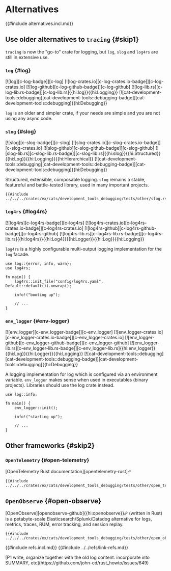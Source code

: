 # Alternatives

{{#include alternatives.incl.md}}

## Use older alternatives to `tracing` {#skip1}

`tracing` is now the "go-to" crate for logging, but `log`, `slog` and `log4rs` are still in extensive use.

### `log` {#log}

[![log][c-log-badge]][c-log] [![log-crates.io][c-log-crates.io-badge]][c-log-crates.io] [![log-github][c-log-github-badge]][c-log-github] [![log-lib.rs][c-log-lib.rs-badge]][c-log-lib.rs]{{hi:log}}{{hi:Logging}} [![cat-development-tools::debugging][cat-development-tools::debugging-badge]][cat-development-tools::debugging]{{hi:Debugging}}

`log` is an older and simpler crate, if your needs are simple and you are not using any async code.

### `slog` {#slog}

[![slog][c-slog-badge]][c-slog] [![slog-crates.io][c-slog-crates.io-badge]][c-slog-crates.io] [![slog-github][c-slog-github-badge]][c-slog-github] [![slog-lib.rs][c-slog-lib.rs-badge]][c-slog-lib.rs]{{hi:slog}}{{hi:Structured}}{{hi:Log}}{{hi:Logging}}{{hi:Hierarchical}} [![cat-development-tools::debugging][cat-development-tools::debugging-badge]][cat-development-tools::debugging]{{hi:Debugging}}

Structured, extensible, composable logging. `slog` remains a stable, featureful and battle-tested library, used in many important projects.

```rust,editable
{{#include ../../../crates/ex/cats/development_tools_debugging/tests/other/slog.rs:example}}
```

### `log4rs` {#log4rs}

[![log4rs][c-log4rs-badge]][c-log4rs] [![log4rs-crates.io][c-log4rs-crates.io-badge]][c-log4rs-crates.io] [![log4rs-github][c-log4rs-github-badge]][c-log4rs-github] [![log4rs-lib.rs][c-log4rs-lib.rs-badge]][c-log4rs-lib.rs]{{hi:log4rs}}{{hi:Log4}}{{hi:Logger}}{{hi:Log}}{{hi:Logging}}

`log4rs` is a highly configurable multi-output logging implementation for the `log` facade.

```rust,editable
use log::{error, info, warn};
use log4rs;

fn main() {
    log4rs::init_file("config/log4rs.yaml", Default::default()).unwrap();

    info!("booting up");

    // ...
}
```

### `env_logger` {#env-logger}

[![env_logger][c-env_logger-badge]][c-env_logger] [![env_logger-crates.io][c-env_logger-crates.io-badge]][c-env_logger-crates.io] [![env_logger-github][c-env_logger-github-badge]][c-env_logger-github] [![env_logger-lib.rs][c-env_logger-lib.rs-badge]][c-env_logger-lib.rs]{{hi:env_logger}}{{hi:Log}}{{hi:Logger}}{{hi:Logging}} [![cat-development-tools::debugging][cat-development-tools::debugging-badge]][cat-development-tools::debugging]{{hi:Debugging}}

A logging implementation for log which is configured via an environment variable. `env_logger` makes sense when used in executables (binary projects). Libraries should use the log crate instead.

```rust,editable
use log::info;

fn main() {
    env_logger::init();

    info!("starting up");

    // ...
}
```

## Other frameworks {#skip2}

### `OpenTelemetry` {#open-telemetry}

[OpenTelemetry Rust documentation][opentelemetry-rust]⮳

```rust,editable
{{#include ../../../crates/ex/cats/development_tools_debugging/tests/other/open_telemetry.rs:example}}
```

## `OpenObserve` {#open-observe}

[OpenObserve][openobserve-github]{{hi:openobserve}}⮳ (written in Rust) is a petabyte-scale Elasticsearch/Splunk/Datadog alternative for logs, metrics, traces, RUM, error tracking, and session replay.

```rust,editable
{{#include ../../../crates/ex/cats/development_tools_debugging/tests/other/open_observe.rs:example}}
```

{{#include refs.incl.md}}
{{#include ../../refs/link-refs.md}}

<div class="hidden">
[P1 write, organize together with the old log content. incorporate into SUMMARY, etc](https://github.com/john-cd/rust_howto/issues/649)
</div>
